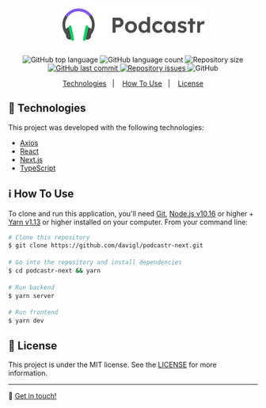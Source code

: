 <h1 align="center">
    <img alt="Podcastr" src="./.github/logo.png" />
</h1>

<p align="center">
  <img alt="GitHub top language" src="https://img.shields.io/github/languages/top/davigl/podcastr-next.svg">

  <img alt="GitHub language count" src="https://img.shields.io/github/languages/count/davigl/podcastr-next.svg">

  <img alt="Repository size" src="https://img.shields.io/github/repo-size/davigl/podcastr-next.svg">

  <a href="https://github.com/davigl/podcastr-next/commits/master">
    <img alt="GitHub last commit" src="https://img.shields.io/github/last-commit/davigl/podcastr-next.svg">
  </a>

  <a href="https://github.com/davigl/podcastr-next/issues">
    <img alt="Repository issues" src="https://img.shields.io/github/issues/davigl/podcastr-next.svg">
  </a>

  <img alt="GitHub" src="https://img.shields.io/github/license/davigl/podcastr-next.svg">
</p>

<p align="center">
  <a href="#rocket-technologies">Technologies</a>&nbsp;&nbsp;&nbsp;|&nbsp;&nbsp;&nbsp;
  <a href="#information_source-how-to-use">How To Use</a>&nbsp;&nbsp;&nbsp;|&nbsp;&nbsp;&nbsp;
  <a href="#memo-license">License</a>
</p>

## :rocket: Technologies

This project was developed with the following technologies:

- [Axios](https://github.com/axios/axios)
- [React](https://reactjs.org)
- [Next.js](https://nextjs.org/)
- [TypeScript](https://www.typescriptlang.org/)

## :information_source: How To Use

To clone and run this application, you'll need [Git](https://git-scm.com), [Node.js v10.16](https://nodejs.org/) or higher + [Yarn v1.13](https://yarnpkg.com/) or higher installed on your computer. From your command line:

```bash
# Clone this repository
$ git clone https://github.com/davigl/podcastr-next.git

# Go into the repository and install dependencies
$ cd podcastr-next && yarn

# Run backend
$ yarn server

# Run frontend
$ yarn dev
```

## :memo: License

This project is under the MIT license. See the [LICENSE](https://github.com/davigl/podcastr-next/blob/master/LICENSE) for more information.

---

:wave: [Get in touch!](https://www.linkedin.com/in/davi-guimaraes/)
